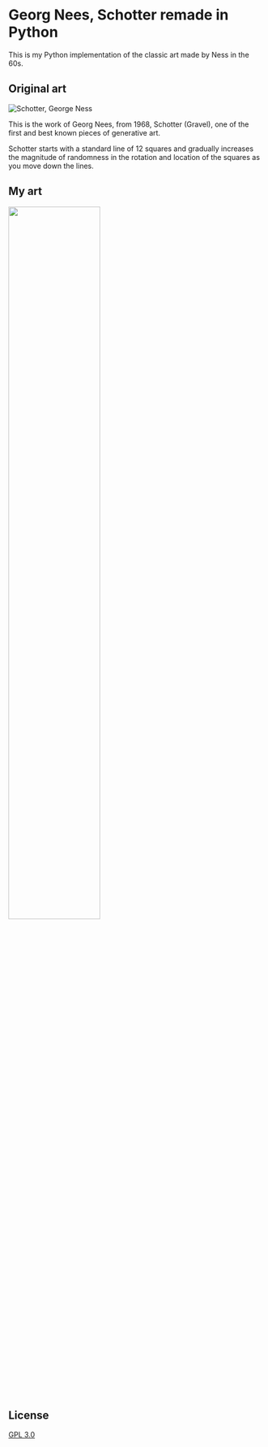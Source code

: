 # Georg Nees, Schotter remade in Python
This is my Python implementation of the classic art made by Ness in the 60s.

## Original art
![Schotter, George Ness](https://images.squarespace-cdn.com/content/v1/59413d96e6f2e1c6837c7ecd/1533751718398-FMHY3BZ2VC9UEBZO4PNS/ke17ZwdGBToddI8pDm48kMGgqttGERuHmpF9oH7SZwUUqsxRUqqbr1mOJYKfIPR7LoDQ9mXPOjoJoqy81S2I8GRo6ASst2s6pLvNAu_PZdIl0ul5lb-21CeNfBPGKHNYTwpP89_qOFV6X616WMCTRI98oGwCVbQg4-mZNq5Nkb4/Gravel.jpg?format=1080w)

This is the work of Georg Nees, from 1968, Schotter (Gravel), one of the first and best known pieces of generative art. 

Schotter starts with a standard line of 12 squares and gradually increases the magnitude of randomness in the rotation and location of the squares as you move down the lines.

## My art
<img src="https://raw.githubusercontent.com/LindomarRodrigues/Georg-Nees-Schotter-Python/master/Lindomar%20Rodrigues%2C%20Schotter.png" height="60%" width="60%" >

## License

[GPL 3.0](https://choosealicense.com/licenses/gpl-3.0/)

